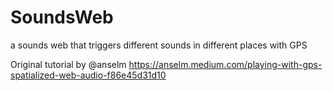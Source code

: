# SoundsWeb
a sounds web that triggers different sounds in different places with GPS

Original tutorial by @anselm https://anselm.medium.com/playing-with-gps-spatialized-web-audio-f86e45d31d10
